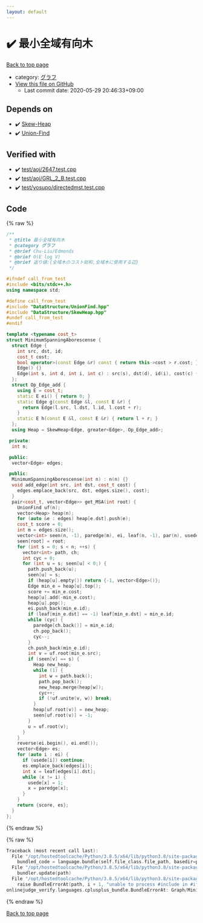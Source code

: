 ```yaml
---
layout: default
---
```


<!-- mathjax config similar to math.stackexchange -->
<script type="text/javascript" async
  src="https://cdnjs.cloudflare.com/ajax/libs/mathjax/2.7.5/MathJax.js?config=TeX-MML-AM_CHTML">
</script>
<script type="text/x-mathjax-config">
  MathJax.Hub.Config({
    TeX: { equationNumbers: { autoNumber: "AMS" }},
    tex2jax: {
      inlineMath: [ ['$','$'] ],
      processEscapes: true
    },
    "HTML-CSS": { matchFontHeight: false },
    displayAlign: "left",
    displayIndent: "2em"
  });
</script>

<script type="text/javascript" src="https://cdnjs.cloudflare.com/ajax/libs/jquery/3.4.1/jquery.min.js"></script>
<script src="https://cdn.jsdelivr.net/npm/jquery-balloon-js@1.1.2/jquery.balloon.min.js" integrity="sha256-ZEYs9VrgAeNuPvs15E39OsyOJaIkXEEt10fzxJ20+2I=" crossorigin="anonymous"></script>
<script type="text/javascript" src="../../assets/js/copy-button.js"></script>
<link rel="stylesheet" href="../../assets/css/copy-button.css" />


# :heavy_check_mark: 最小全域有向木

<a href="../../index.html">Back to top page</a>

* category: <a href="../../index.html#5a834e14ea57a0cf726f79f1ab2dcc39">グラフ</a>
* <a href="{{ site.github.repository_url }}/blob/master/Graph/MinimumSpanningAborescense.hpp">View this file on GitHub</a>
    - Last commit date: 2020-05-29 20:46:33+09:00




## Depends on

* :heavy_check_mark: <a href="../DataStructure/SkewHeap.hpp.html">Skew-Heap</a>
* :heavy_check_mark: <a href="../DataStructure/UnionFind.hpp.html">Union-Find</a>


## Verified with

* :heavy_check_mark: <a href="../../verify/test/aoj/2647.test.cpp.html">test/aoj/2647.test.cpp</a>
* :heavy_check_mark: <a href="../../verify/test/aoj/GRL_2_B.test.cpp.html">test/aoj/GRL_2_B.test.cpp</a>
* :heavy_check_mark: <a href="../../verify/test/yosupo/directedmst.test.cpp.html">test/yosupo/directedmst.test.cpp</a>


## Code

<a id="unbundled"></a>
{% raw %}
```cpp
/**
 * @title 最小全域有向木
 * @category グラフ
 * @brief Chu-Liu/Edmonds
 * @brief O(E log V)
 * @brief 返り値:{全域木のコスト総和,全域木に使用する辺}
 */

#ifndef call_from_test
#include <bits/stdc++.h>
using namespace std;

#define call_from_test
#include "DataStructure/UnionFind.hpp"
#include "DataStructure/SkewHeap.hpp"
#undef call_from_test
#endif

template <typename cost_t>
struct MinimumSpanningAborescense {
  struct Edge {
    int src, dst, id;
    cost_t cost;
    bool operator>(const Edge &r) const { return this->cost > r.cost; }
    Edge() {}
    Edge(int s, int d, int i, int c) : src(s), dst(d), id(i), cost(c) {}
  };
  struct Op_Edge_add {
    using E = cost_t;
    static E ei() { return 0; }
    static Edge g(const Edge &l, const E &r) {
      return Edge(l.src, l.dst, l.id, l.cost + r);
    }
    static E h(const E &l, const E &r) { return l + r; }
  };
  using Heap = SkewHeap<Edge, greater<Edge>, Op_Edge_add>;

 private:
  int n;

 public:
  vector<Edge> edges;

 public:
  MinimumSpanningAborescense(int n) : n(n) {}
  void add_edge(int src, int dst, cost_t cost) {
    edges.emplace_back(src, dst, edges.size(), cost);
  }
  pair<cost_t, vector<Edge>> get_MSA(int root) {
    UnionFind uf(n);
    vector<Heap> heap(n);
    for (auto &e : edges) heap[e.dst].push(e);
    cost_t score = 0;
    int m = edges.size();
    vector<int> seen(n, -1), paredge(m), ei, leaf(n, -1), par(n), usede(m);
    seen[root] = root;
    for (int s = 0; s < n; ++s) {
      vector<int> path, ch;
      int cyc = 0;
      for (int u = s; seen[u] < 0;) {
        path.push_back(u);
        seen[u] = s;
        if (heap[u].empty()) return {-1, vector<Edge>()};
        Edge min_e = heap[u].top();
        score += min_e.cost;
        heap[u].add(-min_e.cost);
        heap[u].pop();
        ei.push_back(min_e.id);
        if (leaf[min_e.dst] == -1) leaf[min_e.dst] = min_e.id;
        while (cyc) {
          paredge[ch.back()] = min_e.id;
          ch.pop_back();
          cyc--;
        }
        ch.push_back(min_e.id);
        int v = uf.root(min_e.src);
        if (seen[v] == s) {
          Heap new_heap;
          while (1) {
            int w = path.back();
            path.pop_back();
            new_heap.merge(heap[w]);
            cyc++;
            if (!uf.unite(v, w)) break;
          }
          heap[uf.root(v)] = new_heap;
          seen[uf.root(v)] = -1;
        }
        u = uf.root(v);
      }
    }
    reverse(ei.begin(), ei.end());
    vector<Edge> es;
    for (auto i : ei) {
      if (usede[i]) continue;
      es.emplace_back(edges[i]);
      int x = leaf[edges[i].dst];
      while (x != i) {
        usede[x] = 1;
        x = paredge[x];
      }
    }
    return {score, es};
  }
};
```
{% endraw %}

<a id="bundled"></a>
{% raw %}
```cpp
Traceback (most recent call last):
  File "/opt/hostedtoolcache/Python/3.8.5/x64/lib/python3.8/site-packages/onlinejudge_verify/docs.py", line 349, in write_contents
    bundled_code = language.bundle(self.file_class.file_path, basedir=pathlib.Path.cwd())
  File "/opt/hostedtoolcache/Python/3.8.5/x64/lib/python3.8/site-packages/onlinejudge_verify/languages/cplusplus.py", line 185, in bundle
    bundler.update(path)
  File "/opt/hostedtoolcache/Python/3.8.5/x64/lib/python3.8/site-packages/onlinejudge_verify/languages/cplusplus_bundle.py", line 306, in update
    raise BundleErrorAt(path, i + 1, "unable to process #include in #if / #ifdef / #ifndef other than include guards")
onlinejudge_verify.languages.cplusplus_bundle.BundleErrorAt: Graph/MinimumSpanningAborescense.hpp: line 14: unable to process #include in #if / #ifdef / #ifndef other than include guards

```
{% endraw %}

<a href="../../index.html">Back to top page</a>

